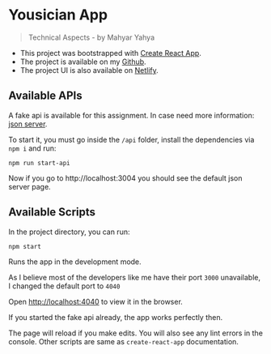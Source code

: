 # Yousician App

> Technical Aspects - by Mahyar Yahya

- This project was bootstrapped with [Create React App](https://github.com/facebook/create-react-app).
- The project is available on my [Github](https://github.com/MahyarJ/yousician-app).
- The project UI is also available on [Netlify](https://yousician-hero.netlify.app/).

## Available APIs

A fake api is available for this assignment. In case need more information: [json server](https://github.com/typicode/json-server).

To start it, you must go inside the ‍‍`/api` folder, install the dependencies via `npm i` and run:

`npm run start-api`

Now if you go to http://localhost:3004 you should see the default json server page.

## Available Scripts

In the project directory, you can run:

`npm start`

Runs the app in the development mode.

As I believe most of the developers like me have their port `3000` unavailable,
I changed the default port to `4040`

Open [http://localhost:4040](http://localhost:4040) to view it in the browser.

If you started the fake api already, the app works perfectly then.

The page will reload if you make edits.
You will also see any lint errors in the console.
Other scripts are same as `create-react-app` documentation.
